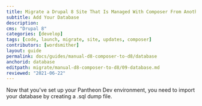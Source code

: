 ```yaml
---
title: Migrate a Drupal 8 Site That Is Managed With Composer From Another Platform
subtitle: Add Your Database
description: 
cms: "Drupal 8"
categories: [develop]
tags: [code, launch, migrate, site, updates, composer]
contributors: [wordsmither]
layout: guide
permalink: docs/guides/manual-d8-composer-to-d8/database
anchorid: database
editpath: migrate/manual-d8-composer-to-d8/09-database.md
reviewed: "2021-06-22"
---
```


Now that you've set up your Pantheon Dev environment, you need to import your database by creating a .sql dump file.

<Partial file="migrate/drupal-database.md" />
